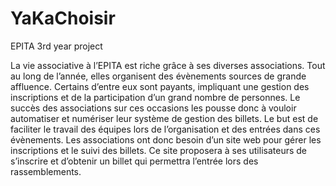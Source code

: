 # YaKaChoisir
EPITA 3rd year project

La vie associative à l’EPITA est riche grâce à ses diverses associations. Tout au long de l’année, elles organisent
des évènements sources de grande affluence. Certains d’entre eux sont payants, impliquant une gestion des
inscriptions et de la participation d’un grand nombre de personnes.
Le succès des associations sur ces occasions les pousse donc à vouloir automatiser et numériser leur système
de gestion des billets. Le but est de faciliter le travail des équipes lors de l’organisation et des entrées dans
ces évènements.
Les associations ont donc besoin d’un site web pour gérer les inscriptions et le suivi des billets. Ce site
proposera à ses utilisateurs de s’inscrire et d’obtenir un billet qui permettra l’entrée lors des rassemblements.
